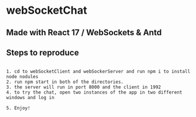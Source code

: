 # webSocketChat

## Made with React 17 / WebSockets & Antd 

## Steps to reproduce

```

1. cd to webSocketClient and webSockerServer and run npm i to install node nodules
2. run npm start in both of the directories.
3. the server will run in port 8000 and the client in 1992
4. to try the chat, open two instances of the app in two different windows and log in

5. Enjoy!

```